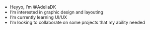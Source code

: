 - Heyyo, I’m @AdeliaDK
- I’m interested in graphic design and layouting
- I’m currently learning UI/UX
- I’m looking to collaborate on some projects that my ability needed


<!---
AdeliaDK/AdeliaDK is a ✨ special ✨ repository because its `README.md` (this file) appears on your GitHub profile.
You can click the Preview link to take a look at your changes.
--->
